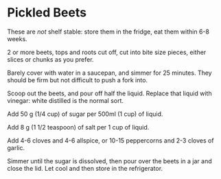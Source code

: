 Pickled Beets
=============

These are _not_ shelf stable: store them in the fridge, eat them within 6-8
weeks.

2 or more beets, tops and roots cut off, cut into bite size pieces, either
slices or chunks as you prefer.

Barely cover with water in a saucepan, and simmer for 25 minutes. They should
be firm but not difficult to push a fork into.

Scoop out the beets, and pour off half the liquid. Replace that liquid with
vinegar: white distilled is the normal sort.

Add 50 g (1/4 cup) of sugar per 500ml (1 cup) of liquid.

Add 8 g (1 1/2 teaspoon) of salt per 1 cup of liquid.

Add 4-6 cloves and 4-6 allspice, or 10-15 peppercorns and 2-3 cloves of
garlic.

Simmer until the sugar is dissolved, then pour over the beets in a jar and
close the lid. Let cool and then store in the refrigerator.
